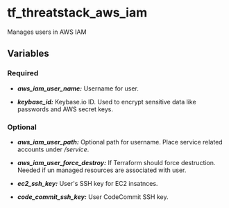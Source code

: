 # tf_threatstack_aws_iam
Manages users in AWS IAM

## Variables
### Required
* ___aws_iam_user_name:___ Username for user.

* ___keybase_id:___ Keybase.io ID. Used to encrypt sensitive data like passwords and AWS secret keys.

### Optional
* ___aws_iam_user_path:___ Optional path for username.  Place service related accounts under _/service_.

* ___aws_iam_user_force_destroy:___ If Terraform should force destruction.  Needed if un managed resources are associated with user.

* ___ec2_ssh_key:___ User's SSH key for EC2 insatnces.

* ___code_commit_ssh_key:___ User CodeCommit SSH key.

